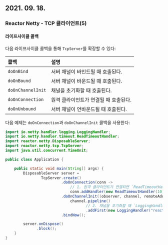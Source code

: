 ## 2021. 09. 18.

### Reactor Netty - TCP 클라이언트(5)

#### 라이프사이클 콜백

다음 라이프사이클 콜백을 통해 `TcpServer`를 확장할 수 있다:

| 콜백              | 설명                                  |
| :---------------- | :------------------------------------ |
| `doOnBind`        | 서버 채널이 바인드될 때 호출된다.     |
| `doOnBound`       | 서버 채널이 바운드될 때 호출된다.     |
| `doOnChannelInit` | 채널을 초기화할 때 호출된다.          |
| `doOnConnection`  | 원격 클라이언트가 연결될 때 호출된다. |
| `doOnUnbound`     | 서버 채널이 언바운드될 때 호출된다.   |

다음 예제는 `doOnConnection`과 `doOnChannelInit` 콜백을 사용한다:

```java
import io.netty.handler.logging.LoggingHandler;
import io.netty.handler.timeout.ReadTimeoutHandler;
import reactor.netty.DisposableServer;
import reactor.netty.tcp.TcpServer;
import java.util.concurrent.TimeUnit;

public class Application {

	public static void main(String[] args) {
		DisposableServer server =
				TcpServer.create()
				         .doOnConnection(conn ->
                             // 1. 원격 클라이언트가 연결되면 `ReadTimeoutHandler`를 사용해 Netty 파이프라인을 확장한다
				             conn.addHandler(new ReadTimeoutHandler(10, TimeUnit.SECONDS))) 
				         .doOnChannelInit((observer, channel, remoteAddress) ->
				             channel.pipeline()
                                    // 2. 채널을 초기화할 때 `LoggingHandler`를 이용해 Netty 파이프라인을 확장한다
				                    .addFirst(new LoggingHandler("reactor.netty.examples")))
				         .bindNow();

		server.onDispose()
		      .block();
	}
}
```

